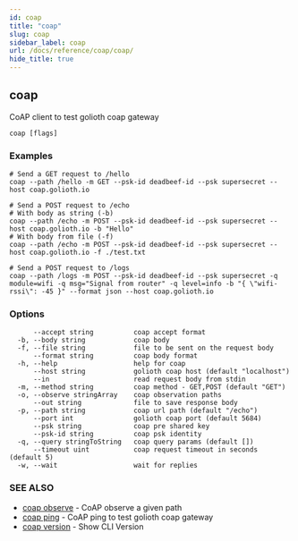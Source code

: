 ```yaml
---
id: coap
title: "coap"
slug: coap
sidebar_label: coap
url: /docs/reference/coap/coap/
hide_title: true
---
```


## coap

CoAP client to test golioth coap gateway

```
coap [flags]
```

### Examples

```
# Send a GET request to /hello
coap --path /hello -m GET --psk-id deadbeef-id --psk supersecret --host coap.golioth.io

# Send a POST request to /echo
# With body as string (-b)
coap --path /echo -m POST --psk-id deadbeef-id --psk supersecret --host coap.golioth.io -b "Hello"
# With body from file (-f)
coap --path /echo -m POST --psk-id deadbeef-id --psk supersecret --host coap.golioth.io -f ./test.txt

# Send a POST request to /logs
coap --path /logs -m POST --psk-id deadbeef-id --psk supersecret -q module=wifi -q msg="Signal from router" -q level=info -b "{ \"wifi-rssi\": -45 }" --format json --host coap.golioth.io
```

### Options

```
      --accept string          coap accept format
  -b, --body string            coap body
  -f, --file string            file to be sent on the request body
      --format string          coap body format
  -h, --help                   help for coap
      --host string            golioth coap host (default "localhost")
      --in                     read request body from stdin
  -m, --method string          coap method - GET,POST (default "GET")
  -o, --observe stringArray    coap observation paths
      --out string             file to save response body
  -p, --path string            coap url path (default "/echo")
      --port int               golioth coap port (default 5684)
      --psk string             coap pre shared key
      --psk-id string          coap psk identity
  -q, --query stringToString   coap query params (default [])
      --timeout uint           coap request timeout in seconds (default 5)
  -w, --wait                   wait for replies
```

### SEE ALSO

- [coap observe](/docs/reference/coap/coap_observe/) - CoAP observe a given path
- [coap ping](/docs/reference/coap/coap_ping/) - CoAP ping to test golioth coap gateway
- [coap version](/docs/reference/coap/coap_version/) - Show CLI Version
